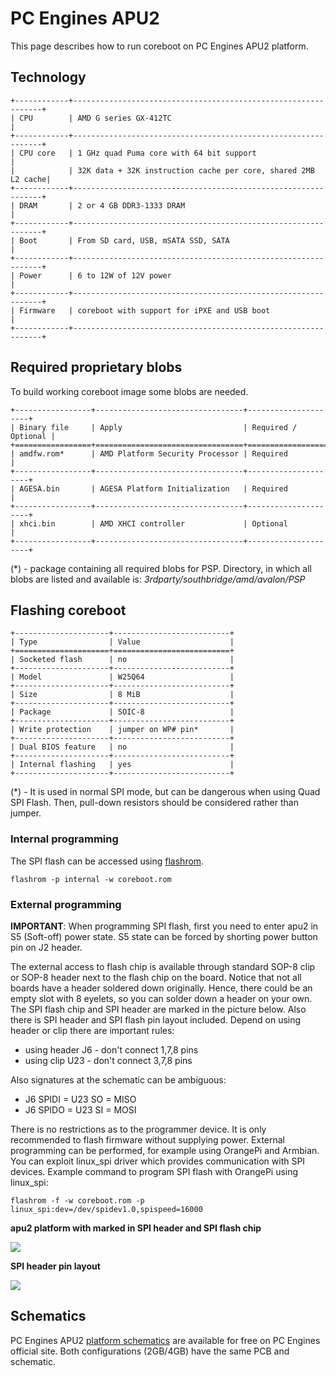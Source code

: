 # PC Engines APU2

This page describes how to run coreboot on PC Engines APU2 platform.

## Technology

```{eval-rst}
+------------+---------------------------------------------------------------+
| CPU        | AMD G series GX-412TC                                         |
+------------+---------------------------------------------------------------+
| CPU core   | 1 GHz quad Puma core with 64 bit support                      |
|            | 32K data + 32K instruction cache per core, shared 2MB L2 cache|
+------------+---------------------------------------------------------------+
| DRAM       | 2 or 4 GB DDR3-1333 DRAM                                      |
+------------+---------------------------------------------------------------+
| Boot       | From SD card, USB, mSATA SSD, SATA                            |
+------------+---------------------------------------------------------------+
| Power      | 6 to 12W of 12V power                                         |
+------------+---------------------------------------------------------------+
| Firmware   | coreboot with support for iPXE and USB boot                   |
+------------+---------------------------------------------------------------+
```

## Required proprietary blobs

To build working coreboot image some blobs are needed.

```{eval-rst}
+-----------------+---------------------------------+---------------------+
| Binary file     | Apply                           | Required / Optional |
+=================+=================================+=====================+
| amdfw.rom*      | AMD Platform Security Processor | Required            |
+-----------------+---------------------------------+---------------------+
| AGESA.bin       | AGESA Platform Initialization   | Required            |
+-----------------+---------------------------------+---------------------+
| xhci.bin        | AMD XHCI controller             | Optional            |
+-----------------+---------------------------------+---------------------+
```
(\*) - package containing all required blobs for PSP. Directory, in which all
blobs are listed and available is: *3rdparty/southbridge/amd/avalon/PSP*

## Flashing coreboot

```{eval-rst}
+---------------------+--------------------------+
| Type                | Value                    |
+=====================+==========================+
| Socketed flash      | no                       |
+---------------------+--------------------------+
| Model               | W25Q64                   |
+---------------------+--------------------------+
| Size                | 8 MiB                    |
+---------------------+--------------------------+
| Package             | SOIC-8                   |
+---------------------+--------------------------+
| Write protection    | jumper on WP# pin*       |
+---------------------+--------------------------+
| Dual BIOS feature   | no                       |
+---------------------+--------------------------+
| Internal flashing   | yes                      |
+---------------------+--------------------------+
```
(\*) - It is used in normal SPI mode, but can be dangerous when using Quad SPI
Flash. Then, pull-down resistors should be considered rather than jumper.

### Internal programming

The SPI flash can be accessed using [flashrom].

    flashrom -p internal -w coreboot.rom

### External programming

**IMPORTANT**: When programming SPI flash, first you need to enter apu2 in S5
(Soft-off) power state. S5 state can be forced by shorting power button pin on
J2 header.

The external access to flash chip is available through standard SOP-8 clip or
SOP-8 header next to the flash chip on the board. Notice that not all boards
have a header soldered down originally. Hence, there could be an empty slot with
8 eyelets, so you can solder down a header on your own. The SPI flash chip and
SPI header are marked in the picture below. Also there is SPI header and SPI
flash pin layout included. Depend on using header or clip there are important
rules:
- using header J6 - don't connect 1,7,8 pins
- using clip U23 - don't connect 3,7,8 pins

Also signatures at the schematic can be ambiguous:
- J6 SPIDI = U23 SO = MISO
- J6 SPIDO = U23 SI = MOSI

There is no restrictions as to the programmer device. It is only recommended to
flash firmware without supplying power. External programming can be performed,
for example using OrangePi and Armbian. You can exploit linux_spi driver which
provides communication with SPI devices. Example command to program SPI flash
with OrangePi using linux_spi:

    flashrom -f -w coreboot.rom -p linux_spi:dev=/dev/spidev1.0,spispeed=16000

**apu2 platform with marked in SPI header and SPI flash chip**

![][apu2_flash]

**SPI header pin layout**

![][spi_header]

## Schematics

PC Engines APU2 [platform schematics](https://pcengines.ch/schema/apu2d.pdf)
are available for free on PC Engines official site. Both configurations
(2GB/4GB) have the same PCB and schematic.

[apu2_flash]: apu2.jpg
[spi_header]: apu2_spi.jpg
[flashrom]: https://flashrom.org/Flashrom
